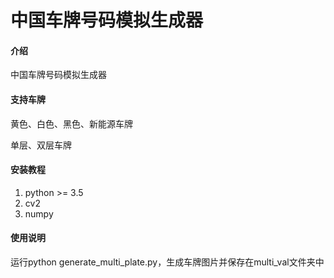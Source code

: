 # 中国车牌号码模拟生成器

#### 介绍
中国车牌号码模拟生成器

#### 支持车牌
黄色、白色、黑色、新能源车牌

单层、双层车牌


#### 安装教程

1.  python >= 3.5
2.  cv2
3.  numpy

#### 使用说明

运行python generate_multi_plate.py，生成车牌图片并保存在multi_val文件夹中
